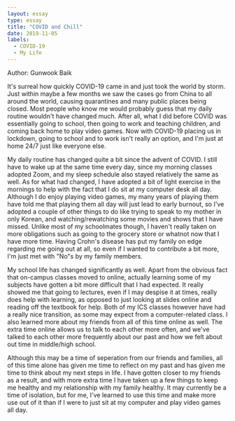 ```yaml
---
layout: essay
type: essay
title: "COVID and Chill"
date: 2019-11-05
labels:
  - COVID-19
  - My Life
---
```

Author: Gunwook Baik

It's surreal how quickly COVID-19 came in and just took the world by storm. Just within maybe a few months we saw the cases go from China
to all around the world, causing quarantines and many public places being closed. Most people who know me would probably guess that my
daily routine wouldn't have changed much. After all, what I did before COVID was essentially going to school, then going to work and 
teaching children, and coming back home to play video games. Now with COVID-19 placing us in lockdown, going to school and to work isn't 
really an option, and I'm just at home 24/7 just like everyone else. 


My daily routine has changed quite a bit since the advent of COVID. I still have to wake up at the same time every day, since my morning
classes adopted Zoom, and my sleep schedule also stayed relatively the same as well. As for what had changed, I have adopted a bit of
light exercise in the mornings to help with the fact that I do sit at my computer desk all day. Although I do enjoy playing video games,
my many years of playing them have told me that playing them all day will just lead to early burnout, so I've adopted a couple of other
things to do like trying to speak to my mother in only Korean, and watching/rewatching some movies and shows that I have missed. Unlike
most of my schoolmates though, I haven't really taken on more obligations such as going to the grocery store or whatnot now that I have
more time. Having Crohn's disease has put my family on edge regarding me going out at all, so even if I wanted to contribute a bit more,
I'm just met with "No"s by my family members.


My school life has changed significantly as well. Apart from the obvious fact that on-campus classes moved to online, actually 
learning some of my subjects have gotten a bit more difficult that I had expected. It really showed me that going to lectures, even if
I may despise it at times, really does help with learning, as opposed to just looking at slides online and reading off the textbook for
help. Both of my ICS classes however have had a really nice transition, as some may expect from a computer-related class. I also learned
more about my friends from all of this time online as well. The extra time online allows us to talk to each other more often, and we've
talked to each other more frequently about our past and how we felt about out time in middle/high school. 


Although this may be a time of seperation from our friends and families, all of this time alone has given me time to reflect
on my past and has given me time to think about my next steps in life. I have gotten closer to my friends as a result, and with more
extra time I have taken up a few things to keep me healthy and my relationship with my family healthy. It may currently be a time of 
isolation, but for me, I've learned to use this time and make more use out of it than if I were to just sit at my computer and play
video games all day.

